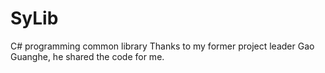 SyLib
=====

C# programming common library
Thanks to my former project leader Gao Guanghe, he shared the code for me.
